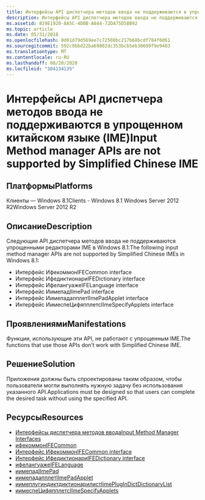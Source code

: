 ```yaml
---
title: Интерфейсы API диспетчера методов ввода не поддерживаются в упрощенном китайском языке (IME)
description: Интерфейсы API диспетчера методов ввода не поддерживаются в упрощенном китайском языке (IME)
ms.assetid: 829E1920-8A5C-4DBB-A844-72DA75D58B92
ms.topic: article
ms.date: 05/31/2018
ms.openlocfilehash: 0d01d79d569ee7c72508bc217b68bcdf784f0d61
ms.sourcegitcommit: 592c9bbd22ba69802dc353bcb5eb30699f9e9403
ms.translationtype: MT
ms.contentlocale: ru-RU
ms.lasthandoff: 08/20/2020
ms.locfileid: "104134135"
---
```

# <a name="input-method-manager-apis-are-not-supported-by-simplified-chinese-ime"></a><span data-ttu-id="b47b8-103">Интерфейсы API диспетчера методов ввода не поддерживаются в упрощенном китайском языке (IME)</span><span class="sxs-lookup"><span data-stu-id="b47b8-103">Input Method manager APIs are not supported by Simplified Chinese IME</span></span>

## <a name="platforms"></a><span data-ttu-id="b47b8-104">Платформы</span><span class="sxs-lookup"><span data-stu-id="b47b8-104">Platforms</span></span>

<dl> <span data-ttu-id="b47b8-105">Клиенты — Windows 8.1</span><span class="sxs-lookup"><span data-stu-id="b47b8-105">Clients - Windows 8.1</span></span>  
<span data-ttu-id="b47b8-106">Windows Server 2012 R2</span><span class="sxs-lookup"><span data-stu-id="b47b8-106">Windows Server 2012 R2</span></span>  
</dl>

## <a name="description"></a><span data-ttu-id="b47b8-107">Описание</span><span class="sxs-lookup"><span data-stu-id="b47b8-107">Description</span></span>

<span data-ttu-id="b47b8-108">Следующие API диспетчера методов ввода не поддерживаются упрощенными редакторами IME в Windows 8.1:</span><span class="sxs-lookup"><span data-stu-id="b47b8-108">The following input method manager APIs are not supported by Simplified Chinese IMEs in Windows 8.1:</span></span>

-   <span data-ttu-id="b47b8-109">Интерфейс Ифекоммон</span><span class="sxs-lookup"><span data-stu-id="b47b8-109">IFECommon interface</span></span>
-   <span data-ttu-id="b47b8-110">Интерфейс Ифедиктионари</span><span class="sxs-lookup"><span data-stu-id="b47b8-110">IFEDictionary interface</span></span>
-   <span data-ttu-id="b47b8-111">Интерфейс Ифелангуаже</span><span class="sxs-lookup"><span data-stu-id="b47b8-111">IFELanguage interface</span></span>
-   <span data-ttu-id="b47b8-112">Интерфейс Иимепад</span><span class="sxs-lookup"><span data-stu-id="b47b8-112">IImePad interface</span></span>
-   <span data-ttu-id="b47b8-113">Интерфейс Иимепадапплет</span><span class="sxs-lookup"><span data-stu-id="b47b8-113">IImePadApplet interface</span></span>
-   <span data-ttu-id="b47b8-114">Интерфейс ИимеспеЦифяпплетс</span><span class="sxs-lookup"><span data-stu-id="b47b8-114">IImeSpecifyApplets interface</span></span>

## <a name="manifestations"></a><span data-ttu-id="b47b8-115">Проявлениями</span><span class="sxs-lookup"><span data-stu-id="b47b8-115">Manifestations</span></span>

<span data-ttu-id="b47b8-116">Функции, использующие эти API, не работают с упрощенным IME.</span><span class="sxs-lookup"><span data-stu-id="b47b8-116">The functions that use those APIs don’t work with Simplified Chinese IME.</span></span>

## <a name="solution"></a><span data-ttu-id="b47b8-117">Решение</span><span class="sxs-lookup"><span data-stu-id="b47b8-117">Solution</span></span>

<span data-ttu-id="b47b8-118">Приложения должны быть спроектированы таким образом, чтобы пользователи могли выполнять нужную задачу без использования указанного API.</span><span class="sxs-lookup"><span data-stu-id="b47b8-118">Applications must be designed so that users can complete the desired task without using the specified API.</span></span>

## <a name="resources"></a><span data-ttu-id="b47b8-119">Ресурсы</span><span class="sxs-lookup"><span data-stu-id="b47b8-119">Resources</span></span>

-   [<span data-ttu-id="b47b8-120">Интерфейсы диспетчера методов ввода</span><span class="sxs-lookup"><span data-stu-id="b47b8-120">Input Method Manager Interfaces</span></span>](../intl/input-method-manager-interfaces.md)
-   [<span data-ttu-id="b47b8-121">ифекоммон</span><span class="sxs-lookup"><span data-stu-id="b47b8-121">IFECommon</span></span>](/windows/win32/api/msime/nn-msime-ifecommon)
-   [<span data-ttu-id="b47b8-122">Интерфейс Ифекоммон</span><span class="sxs-lookup"><span data-stu-id="b47b8-122">IFECommon interface</span></span>](/windows/win32/api/msime/nn-msime-ifecommon)
-   [<span data-ttu-id="b47b8-123">Интерфейс Ифедиктионари</span><span class="sxs-lookup"><span data-stu-id="b47b8-123">IFEDictionary interface</span></span>](/windows/win32/api/msime/nn-msime-ifedictionary)
-   [<span data-ttu-id="b47b8-124">ифелангуаже</span><span class="sxs-lookup"><span data-stu-id="b47b8-124">IFELanguage</span></span>](/windows/win32/api/msime/nn-msime-ifelanguage)
-   [<span data-ttu-id="b47b8-125">иимепад</span><span class="sxs-lookup"><span data-stu-id="b47b8-125">IImePad</span></span>](/windows/win32/api/imepad/nn-imepad-iimepad)
-   [<span data-ttu-id="b47b8-126">иимепадапплет</span><span class="sxs-lookup"><span data-stu-id="b47b8-126">IImePadApplet</span></span>](/windows/win32/api/imepad/nn-imepad-iimepadapplet)
-   [<span data-ttu-id="b47b8-127">иимеплугиндиктдиктионарилист</span><span class="sxs-lookup"><span data-stu-id="b47b8-127">IimePlugInDictDictionaryList</span></span>](/windows/win32/api/msimeapi/nn-msimeapi-iimeplugindictdictionarylist)
-   [<span data-ttu-id="b47b8-128">иимеспеЦифяпплетс</span><span class="sxs-lookup"><span data-stu-id="b47b8-128">IImeSpecifyApplets</span></span>](/windows/win32/api/imepad/nn-imepad-iimespecifyapplets)

 

 
